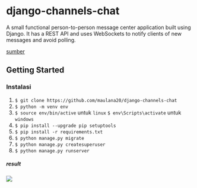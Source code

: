 # django-channels-chat
A small functional person-to-person message center application built using Django. It has a REST API and uses WebSockets to notify clients of new messages and avoid polling.

[sumber](https://github.com/narrowfail/django-channels-chat)

## Getting Started

### Instalasi

1.  `$ git clone https://github.com/maulana20/django-channels-chat`
2.  `$ python -m venv env`
3.  `$ source env/bin/active` untuk `linux` `$ env\Scripts\activate` untuk `windows`
4.  `$ pip install --upgrade pip setuptools`
5.  `$ pip install -r requirements.txt`
6.  `$ python manage.py migrate`
7.  `$ python manage.py createsuperuser`
8.  `$ python manage.py runserver`

##### result
![](http://g.recordit.co/JYruQDLd0h.gif)
